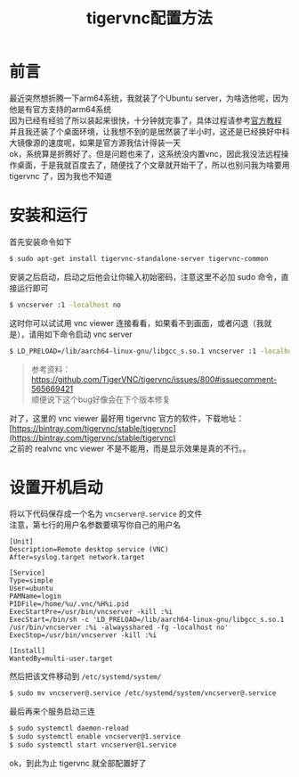 ﻿---
title: tigervnc配置方法
categories: 树莓派
tags: [linux arm,vnc]
---

# 前言
最近突然想折腾一下arm64系统，我就装了个Ubuntu server，为啥选他呢，因为他是有官方支持的arm64系统  
因为已经有经验了所以装起来很快，十分钟就完事了，具体过程请参考[官方教程](https://ubuntu.com/tutorials/how-to-install-ubuntu-on-your-raspberry-pi)  
并且我还装了个桌面环境，让我想不到的是居然装了半小时，这还是已经换好中科大镜像源的速度呢，如果是官方源我估计得装一天  
ok，系统算是折腾好了。但是问题也来了，这系统没内置vnc，因此我没法远程操作桌面，于是我就百度去了，随便找了个文章就开始干了，所以也别问我为啥要用 tigervnc 了，因为我也不知道

# 安装和运行

首先安装命令如下

``` bash
$ sudo apt-get install tigervnc-standalone-server tigervnc-common
```

安装之后启动，启动之后他会让你输入初始密码，注意这里不必加 sudo 命令，直接运行即可

``` bash
$ vncserver :1 -localhost no
```

这时你可以试试用 vnc viewer 连接看看，如果看不到画面，或者闪退（我就是），请用如下命令启动 vnc server

``` bash
$ LD_PRELOAD=/lib/aarch64-linux-gnu/libgcc_s.so.1 vncserver :1 -localhost no
```

> 参考资料： https://github.com/TigerVNC/tigervnc/issues/800#issuecomment-565669421  
顺便说下这个bug好像会在下个版本修复

对了，这里的 vnc viewer 最好用 tigervnc 官方的软件，下载地址： [https://bintray.com/tigervnc/stable/tigervnc](https://bintray.com/tigervnc/stable/tigervnc)  
之前的 realvnc vnc viewer 不是不能用，而是显示效果是真的不行。。

# 设置开机启动

将以下代码保存成一个名为 `vncserver@.service` 的文件  
注意，第七行的用户名参数要填写你自己的用户名

``` service
[Unit]
Description=Remote desktop service (VNC)
After=syslog.target network.target

[Service]
Type=simple
User=ubuntu
PAMName=login
PIDFile=/home/%u/.vnc/%H%i.pid
ExecStartPre=/usr/bin/vncserver -kill :%i
ExecStart=/bin/sh -c 'LD_PRELOAD=/lib/aarch64-linux-gnu/libgcc_s.so.1 /usr/bin/vncserver :%i -alwaysshared -fg -localhost no'
ExecStop=/usr/bin/vncserver -kill :%i

[Install]
WantedBy=multi-user.target
```

然后把该文件移动到 `/etc/systemd/system/`

``` bash
$ sudo mv vncserver@.service /etc/systemd/system/vncserver@.service
```

最后再来个服务启动三连

``` bash
$ sudo systemctl daemon-reload
$ sudo systemctl enable vncserver@1.service
$ sudo systemctl start vncserver@1.service
```

ok，到此为止 tigervnc 就全部配置好了
